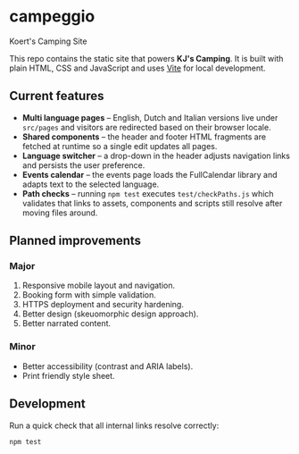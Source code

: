 # campeggio
Koert's Camping Site

This repo contains the static site that powers **KJ's Camping**. It is built with plain HTML, CSS and JavaScript and uses [Vite](https://vitejs.dev/) for local development.

## Current features

- **Multi language pages** – English, Dutch and Italian versions live under `src/pages` and visitors are redirected based on their browser locale.
- **Shared components** – the header and footer HTML fragments are fetched at runtime so a single edit updates all pages.
- **Language switcher** – a drop-down in the header adjusts navigation links and persists the user preference.
- **Events calendar** – the events page loads the FullCalendar library and adapts text to the selected language.
- **Path checks** – running `npm test` executes `test/checkPaths.js` which validates that links to assets, components and scripts still resolve after moving files around.

## Planned improvements

### Major
1. Responsive mobile layout and navigation.
2. Booking form with simple validation.
3. HTTPS deployment and security hardening.
4. Better design (skeuomorphic design approach).
5. Better narrated content.

### Minor
- Better accessibility (contrast and ARIA labels).
- Print friendly style sheet.

## Development

Run a quick check that all internal links resolve correctly:

```bash
npm test
```
